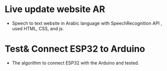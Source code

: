 
# Live update website AR
- Speech to text website in Arabic language with SpeechRecognition API , used HTML, CSS, and js.

# Test& Connect ESP32 to Arduino 
- The algorithm to connect ESP32 with the Arduino and tested.
